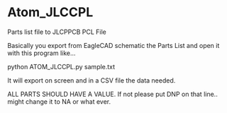 # Atom_JLCCPL
 Parts list file to JLCPPCB PCL File

Basically you export from EagleCAD schematic the Parts List and open it with this program like...

python ATOM_JLCCPL.py sample.txt

It will export on screen and in a CSV file the data needed. 


ALL PARTS SHOULD HAVE A VALUE. If not please put DNP on that line.. might change it to NA or what ever.
